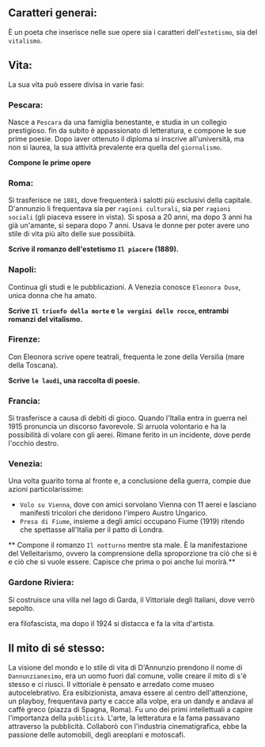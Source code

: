 <IndicePath/>
<script>
  import IndicePath from '$lib/IndicePath/index.svelte';
  </script>

## Caratteri generai:
È un poeta che inserisce nelle sue opere sia i caratteri dell'`estetismo`, sia del `vitalismo`.


## Vita:
La sua vita può essere divisa in varie fasi:


### Pescara:
Nasce a `Pescara` da una famiglia benestante, e studia in un collegio prestigioso. fin da subito è appassionato di letteratura, e compone le sue prime poesie. Dopo iaver ottenuto il diploma si inscrive all'università, ma non si laurea, la sua attività prevalente era quella del `giornalismo`.

**Compone le prime opere**


### Roma:
Si trasferisce ne `1881`, dove frequenterà i salotti più esclusivi della capitale. D'annunzio li frequentava sia per `ragioni culturali`, sia per `ragioni sociali` (gli piaceva essere in vista).
Si sposa a 20 anni, ma dopo 3 anni ha già un'amante, si separa dopo 7 anni. Usava le donne per poter avere uno stile di vita più alto delle sue possibiità.

**Scrive il romanzo dell'estetismo `Il piacere` (1889).**


### Napoli:
Continua gli studi e le pubblicazioni. A Venezia conosce `Eleonora Duse`, unica donna che ha amato.

**Scrive `Il trionfo della morte` e `le vergini delle rocce`, entrambi romanzi del vitalismo.**


### Firenze:
Con Eleonora scrive opere teatrali, frequenta le zone della Versilia (mare della Toscana).

**Scrive `le laudi`, una raccolta di poesie.**


### Francia:
Si trasferisce a causa di debiti di gioco. Quando l'Italia entra in guerra nel 1915 pronuncia un discorso favorevole. Si arruola volontario e ha la possibilità di volare con gli aerei. Rimane ferito in un incidente, dove perde l'occhio destro.


### Venezia:
Una volta guarito torna al fronte e, a conclusione della guerra, compie due azioni particolarissime:
- `Volo su Vienna`, dove con amici sorvolano Vienna con 11 aerei e lasciano manifesti tricolori che deridono l'impero Austro Ungarico.
- `Presa di Fiume`, insieme a degli amici occupano Fiume (1919) ritendo che spettasse all'Italia per il patto di Londra.

** Compone il romanzo `Il notturno` mentre sta male. È la manifestazione del Velleitarismo, ovvero la comprensione della sproporzione tra ciò che si è e ciò che si vuole essere. Capisce che prima o poi anche lui morirà.**

### Gardone Riviera:
Si costruisce una villa nel lago di Garda, il Vittoriale degli Italiani, dove verrò sepolto. 

era filofascista, ma dopo il 1924 si distacca e fa la vita d'artista.

## Il mito di sé stesso:
La visione del mondo e lo stile di vita di D'Annunzio prendono il nome di `Dannunzianesimo`, era un uomo fuori dal comune, volle creare il mito di s'è stesso e ci riusci. Il vittoriale è pensato e arredato come museo autocelebrativo. Era esibizionista, amava essere al centro dell'attenzione, un playboy, frequentava party e cacce alla volpe, era un dandy e andava al caffè greco (piazza di Spagna, Roma).
Fu uno dei primi intellettuali a capire l'importanza della `pubblicità`. L'arte, la letteratura e la fama passavano attraverso la pubblicità. Collaborò con l'industria cinematigrafica, ebbe la passione delle automobili, degli areoplani e motoscafi.